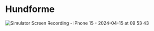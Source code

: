 # Hundforme
![Simulator Screen Recording - iPhone 15 - 2024-04-15 at 09 53 43](https://github.com/carlospliskin/Hundforme/assets/79027378/dea1957e-e6e5-47ea-8157-42a52e58cd44)
